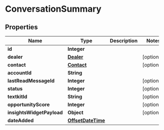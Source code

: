 # ConversationSummary

## Properties
Name | Type | Description | Notes
------------ | ------------- | ------------- | -------------
**id** | **Integer** |  | 
**dealer** | [**Dealer**](Dealer.md) |  |  [optional]
**contact** | [**Contact**](Contact.md) |  |  [optional]
**accountId** | **String** |  | 
**lastReadMessageId** | **Integer** |  |  [optional]
**status** | **Integer** |  |  [optional]
**textkitId** | **String** |  |  [optional]
**opportunityScore** | **Integer** |  |  [optional]
**insightsWidgetPayload** | **Object** |  |  [optional]
**dateAdded** | [**OffsetDateTime**](OffsetDateTime.md) |  | 
